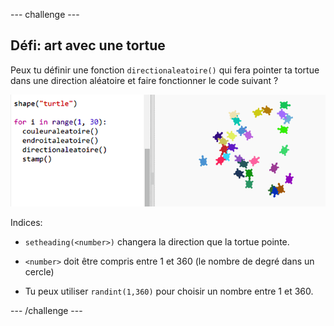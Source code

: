 --- challenge ---

## Défi: art avec une tortue

Peux tu définir une fonction `directionaleatoire()` qui fera pointer ta tortue dans une direction aléatoire et faire fonctionner le code suivant ?

![capture d'écran](images/modern-turtle-art.png)

Indices:

- `setheading(<number>)` changera la direction que la tortue pointe.

- `<number>` doit être compris entre 1 et 360 (le nombre de degré dans un cercle)

- Tu peux utiliser `randint(1,360)` pour choisir un nombre entre 1 et 360.

--- /challenge ---